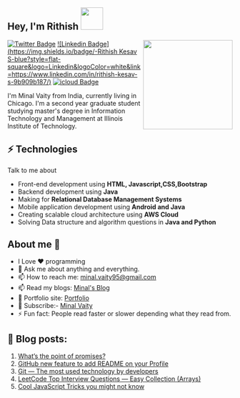<h2> Hey, I'm Rithish <img src="https://clintbird.com/images/posts/2017/gifs-2.gif" width="50px"> </h2>

<img align='right' src='https://d6f6d0kpz0gyr.cloudfront.net/uploads/images-archive/Blog/Gifs/coding.gif?mtime=20200914144127&focal=none' width='200"'>

[![Twitter Badge](https://img.shields.io/badge/-@RithishKesav-1ca0f1?style=flat-square&labelColor=1ca0f1&logo=twitter&logoColor=white&link=https://twitter.com/RithishKesav)](https://twitter.com/RithishKesav) 
[![Linkedin Badge](https://img.shields.io/badge/-Rithish Kesav S-blue?style=flat-square&logo=Linkedin&logoColor=white&link=https://www.linkedin.com/in/rithish-kesav-s-9b909b187/)](https://www.linkedin.com/in/rithish-kesav-s-9b909b187/)
[![icloud Badge](https://img.shields.io/endpoint?color=black&label=rithishofficial@icloud.com&logo=icloud&logoColor=blue&style=social&url=mailto:rithishofficial@icloud.com)](mailto:rithishofficial@icloud.com)


I'm Minal Vaity from India, currently living in Chicago. I'm a second year graduate student studying master's degree in Information Technology and Management at Illinois Institute of Technology.

## ⚡ Technologies
Talk to me about
- Front-end development using **HTML, Javascript,CSS,Bootstrap**
- Backend development using **Java**
- Making for **Relational Database Management Systems**
- Mobile application development using **Android and Java**
- Creating scalable cloud architecture using **AWS Cloud**
- Solving Data structure and algorithm questions in **Java and Python**

## About me 🤔
- I Love ❤️ programming
- 💬 Ask me about anything and everything.
- 📫 How to reach me: minal.vaity95@gmail.com
- 📫 Read my blogs: [Minal's Blog](https://minal-vaity95.medium.com/)
- 🎯 Portfolio site: [Portfolio](https://minu27.github.io)
- 🔔 Subscribe:- [Minal Vaity](https://www.youtube.com/channel/UCFGrLAQ8xazQ80tibrCE6kg)
- ⚡ Fun fact: People read faster or slower depending what they read from.

## 📝 Blog posts:

1. [What’s the point of promises?](https://minal-vaity95.medium.com/whats-the-point-of-promises-a4184e169e01)
2. [GitHub new feature to add README on your Profile](https://minal-vaity95.medium.com/github-new-feature-to-add-readme-on-your-profile-567b0c532ebb)
3. [Git — The most used technology by developers](https://minal-vaity95.medium.com/git-the-most-used-technology-by-developers-b30d7497bf24)
4. [LeetCode Top Interview Questions — Easy Collection (Arrays)](https://minal-vaity95.medium.com/leetcode-top-interview-questions-easy-collection-arrays-9593b00e61c3)
5. [Cool JavaScript Tricks you might not know](https://minal-vaity95.medium.com/cool-javascript-tricks-you-might-not-know-7361c2992d7d) 




